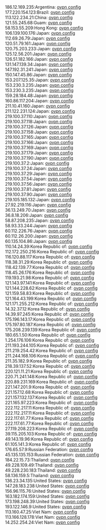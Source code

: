 186.12.169.235:Argentina: [ovpn config](vpn/186_12_169_235.ovpn)  
177.220.154.123:Brazil: [ovpn config](vpn/177_220_154_123.ovpn)  
113.122.234.21:China: [ovpn config](vpn/113_122_234_21.ovpn)  
121.55.245.68:Guam: [ovpn config](vpn/121_55_245_68.ovpn)  
58.153.55.209:Hong Kong: [ovpn config](vpn/58_153_55_209.ovpn)  
106.139.100.176:Japan: [ovpn config](vpn/106_139_100_176.ovpn)  
112.69.26.79:Japan: [ovpn config](vpn/112_69_26_79.ovpn)  
120.51.79.161:Japan: [ovpn config](vpn/120_51_79_161.ovpn)  
120.75.203.233:Japan: [ovpn config](vpn/120_75_203_233.ovpn)  
125.12.56.201:Japan: [ovpn config](vpn/125_12_56_201.ovpn)  
126.51.182.166:Japan: [ovpn config](vpn/126_51_182_166.ovpn)  
131.147.139.34:Japan: [ovpn config](vpn/131_147_139_34.ovpn)  
147.192.31.241:Japan: [ovpn config](vpn/147_192_31_241.ovpn)  
150.147.45.86:Japan: [ovpn config](vpn/150_147_45_86.ovpn)  
153.207.125.35:Japan: [ovpn config](vpn/153_207_125_35.ovpn)  
153.230.3.235:Japan: [ovpn config](vpn/153_230_3_235.ovpn)  
153.230.3.235:Japan: [ovpn config](vpn/153_230_3_235.ovpn)  
159.28.184.48:Japan: [ovpn config](vpn/159_28_184_48.ovpn)  
160.86.117.204:Japan: [ovpn config](vpn/160_86_117_204.ovpn)  
211.10.41.160:Japan: [ovpn config](vpn/211_10_41_160.ovpn)  
211.122.231.124:Japan: [ovpn config](vpn/211_122_231_124.ovpn)  
219.100.37.110:Japan: [ovpn config](vpn/219_100_37_110.ovpn)  
219.100.37.118:Japan: [ovpn config](vpn/219_100_37_118.ovpn)  
219.100.37.126:Japan: [ovpn config](vpn/219_100_37_126.ovpn)  
219.100.37.158:Japan: [ovpn config](vpn/219_100_37_158.ovpn)  
219.100.37.165:Japan: [ovpn config](vpn/219_100_37_165.ovpn)  
219.100.37.166:Japan: [ovpn config](vpn/219_100_37_166.ovpn)  
219.100.37.169:Japan: [ovpn config](vpn/219_100_37_169.ovpn)  
219.100.37.179:Japan: [ovpn config](vpn/219_100_37_179.ovpn)  
219.100.37.190:Japan: [ovpn config](vpn/219_100_37_190.ovpn)  
219.100.37.2:Japan: [ovpn config](vpn/219_100_37_2.ovpn)  
219.100.37.24:Japan: [ovpn config](vpn/219_100_37_24.ovpn)  
219.100.37.29:Japan: [ovpn config](vpn/219_100_37_29.ovpn)  
219.100.37.54:Japan: [ovpn config](vpn/219_100_37_54.ovpn)  
219.100.37.56:Japan: [ovpn config](vpn/219_100_37_56.ovpn)  
219.100.37.81:Japan: [ovpn config](vpn/219_100_37_81.ovpn)  
219.100.37.90:Japan: [ovpn config](vpn/219_100_37_90.ovpn)  
219.105.185.132:Japan: [ovpn config](vpn/219_105_185_132.ovpn)  
27.92.219.116:Japan: [ovpn config](vpn/27_92_219_116.ovpn)  
36.13.249.70:Japan: [ovpn config](vpn/36_13_249_70.ovpn)  
36.8.18.206:Japan: [ovpn config](vpn/36_8_18_206.ovpn)  
58.87.208.235:Japan: [ovpn config](vpn/58_87_208_235.ovpn)  
58.93.33.244:Japan: [ovpn config](vpn/58_93_33_244.ovpn)  
60.112.226.76:Japan: [ovpn config](vpn/60_112_226_76.ovpn)  
60.112.26.200:Japan: [ovpn config](vpn/60_112_26_200.ovpn)  
60.135.104.86:Japan: [ovpn config](vpn/60_135_104_86.ovpn)  
110.14.24.39:Korea Republic of: [ovpn config](vpn/110_14_24_39.ovpn)  
112.172.250.216:Korea Republic of: [ovpn config](vpn/112_172_250_216.ovpn)  
116.120.88.117:Korea Republic of: [ovpn config](vpn/116_120_88_117.ovpn)  
118.38.31.29:Korea Republic of: [ovpn config](vpn/118_38_31_29.ovpn)  
118.42.139.77:Korea Republic of: [ovpn config](vpn/118_42_139_77.ovpn)  
118.45.26.176:Korea Republic of: [ovpn config](vpn/118_45_26_176.ovpn)  
119.193.21.98:Korea Republic of: [ovpn config](vpn/119_193_21_98.ovpn)  
121.143.97.141:Korea Republic of: [ovpn config](vpn/121_143_97_141.ovpn)  
121.144.228.62:Korea Republic of: [ovpn config](vpn/121_144_228_62.ovpn)  
121.159.58.83:Korea Republic of: [ovpn config](vpn/121_159_58_83.ovpn)  
121.164.43.199:Korea Republic of: [ovpn config](vpn/121_164_43_199.ovpn)  
121.171.255.212:Korea Republic of: [ovpn config](vpn/121_171_255_212.ovpn)  
14.32.37.12:Korea Republic of: [ovpn config](vpn/14_32_37_12.ovpn)  
14.39.97.245:Korea Republic of: [ovpn config](vpn/14_39_97_245.ovpn)  
175.196.143.17:Korea Republic of: [ovpn config](vpn/175_196_143_17.ovpn)  
175.197.80.187:Korea Republic of: [ovpn config](vpn/175_197_80_187.ovpn)  
175.208.239.139:Korea Republic of: [ovpn config](vpn/175_208_239_139.ovpn)  
180.65.1.50:Korea Republic of: [ovpn config](vpn/180_65_1_50.ovpn)  
1.254.176.106:Korea Republic of: [ovpn config](vpn/1_254_176_106.ovpn)  
211.193.244.105:Korea Republic of: [ovpn config](vpn/211_193_244_105.ovpn)  
211.219.254.42:Korea Republic of: [ovpn config](vpn/211_219_254_42.ovpn)  
211.244.168.106:Korea Republic of: [ovpn config](vpn/211_244_168_106.ovpn)  
211.35.182.9:Korea Republic of: [ovpn config](vpn/211_35_182_9.ovpn)  
218.39.137.52:Korea Republic of: [ovpn config](vpn/218_39_137_52.ovpn)  
220.121.11.21:Korea Republic of: [ovpn config](vpn/220_121_11_21.ovpn)  
220.71.241.148:Korea Republic of: [ovpn config](vpn/220_71_241_148.ovpn)  
220.89.231.169:Korea Republic of: [ovpn config](vpn/220_89_231_169.ovpn)  
221.147.201.9:Korea Republic of: [ovpn config](vpn/221_147_201_9.ovpn)  
221.157.12.68:Korea Republic of: [ovpn config](vpn/221_157_12_68.ovpn)  
221.157.132.137:Korea Republic of: [ovpn config](vpn/221_157_132_137.ovpn)  
221.165.97.223:Korea Republic of: [ovpn config](vpn/221_165_97_223.ovpn)  
222.112.217.11:Korea Republic of: [ovpn config](vpn/222_112_217_11.ovpn)  
222.112.217.11:Korea Republic of: [ovpn config](vpn/222_112_217_11.ovpn)  
222.117.61.77:Korea Republic of: [ovpn config](vpn/222_117_61_77.ovpn)  
222.117.61.77:Korea Republic of: [ovpn config](vpn/222_117_61_77.ovpn)  
27.119.208.223:Korea Republic of: [ovpn config](vpn/27_119_208_223.ovpn)  
39.115.205.103:Korea Republic of: [ovpn config](vpn/39_115_205_103.ovpn)  
49.143.19.96:Korea Republic of: [ovpn config](vpn/49_143_19_96.ovpn)  
61.105.141.3:Korea Republic of: [ovpn config](vpn/61_105_141_3.ovpn)  
176.65.57.9:Russian Federation: [ovpn config](vpn/176_65_57_9.ovpn)  
45.135.135.153:Russian Federation: [ovpn config](vpn/45_135_135_153.ovpn)  
184.22.15.73:Thailand: [ovpn config](vpn/184_22_15_73.ovpn)  
49.228.109.49:Thailand: [ovpn config](vpn/49_228_109_49.ovpn)  
49.228.230.183:Thailand: [ovpn config](vpn/49_228_230_183.ovpn)  
58.136.159.5:Thailand: [ovpn config](vpn/58_136_159_5.ovpn)  
136.23.34.135:United States: [ovpn config](vpn/136_23_34_135.ovpn)  
147.28.183.238:United States: [ovpn config](vpn/147_28_183_238.ovpn)  
156.96.115.76:United States: [ovpn config](vpn/156_96_115_76.ovpn)  
163.182.174.159:United States: [ovpn config](vpn/163_182_174_159.ovpn)  
173.198.248.39:United States: [ovpn config](vpn/173_198_248_39.ovpn)  
193.122.146.9:United States: [ovpn config](vpn/193_122_146_9.ovpn)  
113.160.47.25:Viet Nam: [ovpn config](vpn/113_160_47_25.ovpn)  
113.166.128.178:Viet Nam: [ovpn config](vpn/113_166_128_178.ovpn)  
14.252.254.24:Viet Nam: [ovpn config](vpn/14_252_254_24.ovpn)  
